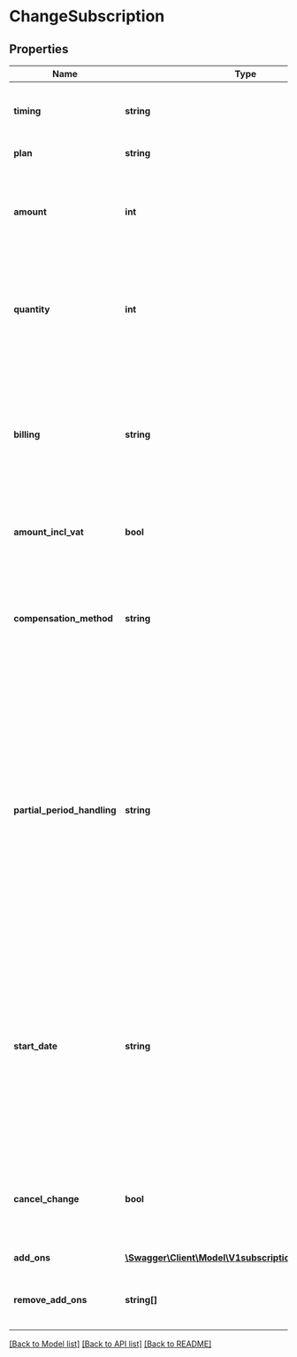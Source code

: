 # ChangeSubscription

## Properties
Name | Type | Description | Notes
------------ | ------------- | ------------- | -------------
**timing** | **string** | When to perform the subscription change. Either &#x60;immediate&#x60; or &#x60;renewal&#x60;. | 
**plan** | **string** | The handle of the plan to change to | [optional] 
**amount** | **int** | Optional custom per quantity plan price. If provided the plan price billed for each billing period will be overridden by this price. | [optional] 
**quantity** | **int** | Optional quantity of the plan product for this subscription. If not provided the default is the default plan quantity defined for the plan. | [optional] 
**billing** | **string** | In the case of immediate change and change not affecting billing period, how to bill for the remaining partial period. Either &#x60;prorated&#x60;, &#x60;full&#x60;, &#x60;zero_amount&#x60; or &#x60;none&#x60;. The default is &#x60;prorated&#x60;. | [optional] 
**amount_incl_vat** | **bool** | Whether the optional amount is including VAT. Defaults to true. | [optional] 
**compensation_method** | **string** | In the case of immediate change, optional method for compensation of partial period, either &#x60;full_refund&#x60;, &#x60;prorated_refund&#x60; or &#x60;none&#x60;. Default is prorated_refund | [optional] 
**partial_period_handling** | **string** | Optional argument to override plan setting on how to handle a potential initial partial billing period for fixed day scheduling. The options are to bill for a full period, bill prorated for the partial period, bill a zero amount, or not to consider the period before first fixed day a billing period. The default is to bill prorated. Options: &#x60;bill_full&#x60;, &#x60;bill_prorated&#x60;, &#x60;bill_zero_amount&#x60;, &#x60;no_bill&#x60;. | [optional] 
**start_date** | **string** | If the subscription change results in a new period due to change to a plan with different scheduling, an optional date and time from which the subscription is eligible to schedule first invoice can be given. See subscription create and subscription reactivate argument &#x60;start_date&#x60;. | [optional] 
**cancel_change** | **bool** | If there are pending changes at renewal for the subscription they can be cancelled using this argument and timing&#x3D;renewal | [optional] 
**add_ons** | [**\Swagger\Client\Model\V1subscriptionhandleAddOns[]**](V1subscriptionhandleAddOns.md) | Add-ons to attach to subscription | [optional] 
**remove_add_ons** | **string[]** | Subscription add-ons to remove from subscription by subscription add-on handle | [optional] 

[[Back to Model list]](../README.md#documentation-for-models) [[Back to API list]](../README.md#documentation-for-api-endpoints) [[Back to README]](../README.md)


